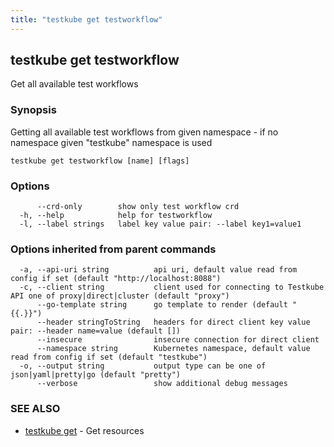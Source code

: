 ```yaml
---
title: "testkube get testworkflow"
---
```

## testkube get testworkflow

Get all available test workflows

### Synopsis

Getting all available test workflows from given namespace - if no namespace given "testkube" namespace is used

```
testkube get testworkflow [name] [flags]
```

### Options

```
      --crd-only        show only test workflow crd
  -h, --help            help for testworkflow
  -l, --label strings   label key value pair: --label key1=value1
```

### Options inherited from parent commands

```
  -a, --api-uri string          api uri, default value read from config if set (default "http://localhost:8088")
  -c, --client string           client used for connecting to Testkube API one of proxy|direct|cluster (default "proxy")
      --go-template string      go template to render (default "{{.}}")
      --header stringToString   headers for direct client key value pair: --header name=value (default [])
      --insecure                insecure connection for direct client
      --namespace string        Kubernetes namespace, default value read from config if set (default "testkube")
  -o, --output string           output type can be one of json|yaml|pretty|go (default "pretty")
      --verbose                 show additional debug messages
```

### SEE ALSO

* [testkube get](testkube_get.md)	 - Get resources

